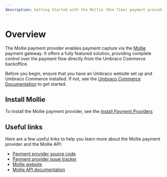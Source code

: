 ```yaml
---
description: Getting Started with the Mollie (One Time) payment provider for Umbraco Commerce.
---
```


# Overview

The Mollie payment provider enables payment capture via the [Mollie](https://mollie.com) payment gateway. It offers a fully featured solution, providing complete control over the payment flow directly from the Umbraco Commerce backoffice.

Before you begin, ensure that you have an Umbraco website set up and Umbraco Commerce installed. If not, see the [Umbraco Commerce Documentation](https://docs.umbraco.com/umbraco-commerce/) to get started.

## Install Mollie

To Install the Mollie payment provider, see the [Install Payment Providers](../install-payment-providers.md)

## Useful links

Here are a few useful links to help you learn more about the Mollie payment provider and the Mollie API:

* [Payment provider source code](https://github.com/umbraco/Umbraco.Commerce.PaymentProviders.Mollie)
* [Payment provider issue tracker](https://github.com/umbraco/Umbraco.Commerce.PaymentProviders.Mollie/issues)
* [Mollie website](https://www.mollie.com)
* [Mollie API documentation](https://docs.mollie.com/reference/v2/payments-api/overview)
